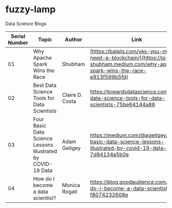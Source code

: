 # fuzzy-lamp
Data Science Blogs

| Serial Number | Topic | Author | Link |
| --- |---| --- | --- |
| 01 | Why Apache Spark Wins the Race | Shubham  | [https://balajis.com/yes-you-may-need-a-blockchain/](https://pi-shubham.medium.com/why-apache-spark-wins-the-race-e913f599b5fd) |
| 02 | Best Data Science Tools for Data Scientists | Claire D. Costa | https://towardsdatascience.com/best-data-science-tools-for-data-scientists-75be64144a88 |
| 03 | Four Basic Data Science Lessons Illustrated by COVID-19 Data | Adam Geitgey | https://medium.com/@ageitgey/four-basic-data-science-lessons-illustrated-by-covid-19-data-7d94134a5b0e |
| 04 | How do I become a data scientist? | Monica Rogati | https://blog.goodaudience.com/how-do-i-become-a-data-scientist-f8074232608e |
